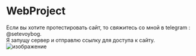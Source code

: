 # WebProject
Если вы хотите протестировать сайт, то свяжитесь со мной в telegram : @setevoybog. <br>
Я запущу сервер и отправлю ссылку для доступа к сайту.
<br>
![изображение](https://user-images.githubusercontent.com/15861500/126872388-8e9ddc22-ffb4-4014-93a9-9bcbff74fdc1.png)

